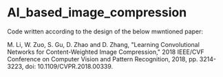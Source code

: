# AI_based_image_compression
Code written according to the design of the below mwntioned paper:

M. Li, W. Zuo, S. Gu, D. Zhao and D. Zhang, "Learning Convolutional Networks for Content-Weighted Image Compression," 2018 IEEE/CVF Conference on Computer Vision and Pattern Recognition, 2018, pp. 3214-3223, doi: 10.1109/CVPR.2018.00339.
